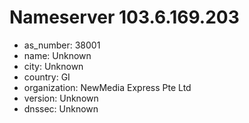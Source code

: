 # Nameserver 103.6.169.203

* as_number: 38001
* name: Unknown
* city: Unknown
* country: GI
* organization: NewMedia Express Pte Ltd
* version: Unknown
* dnssec: Unknown
